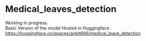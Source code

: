 # Medical_leaves_detection
Working in progress.
<br>
Basic Version of the model Hosted in Huggingface : https://huggingface.co/spaces/ankit666/medical_leave_detection
